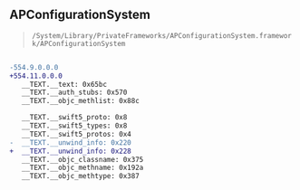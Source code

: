 ## APConfigurationSystem

> `/System/Library/PrivateFrameworks/APConfigurationSystem.framework/APConfigurationSystem`

```diff

-554.9.0.0.0
+554.11.0.0.0
   __TEXT.__text: 0x65bc
   __TEXT.__auth_stubs: 0x570
   __TEXT.__objc_methlist: 0x88c

   __TEXT.__swift5_proto: 0x8
   __TEXT.__swift5_types: 0x8
   __TEXT.__swift5_protos: 0x4
-  __TEXT.__unwind_info: 0x220
+  __TEXT.__unwind_info: 0x228
   __TEXT.__objc_classname: 0x375
   __TEXT.__objc_methname: 0x192a
   __TEXT.__objc_methtype: 0x387

```
